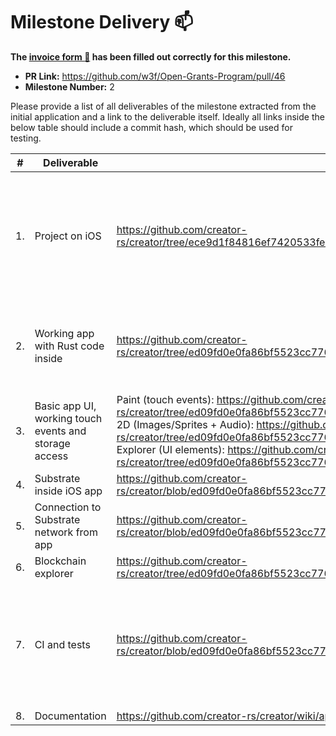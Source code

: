 # Milestone Delivery :mailbox:

**The [invoice form :pencil:](https://forms.gle/8Wx7nxtq8fKrsuEz8) has been filled out correctly for this milestone.**  

* **PR Link:** https://github.com/w3f/Open-Grants-Program/pull/46 
* **Milestone Number:** 2

Please provide a list of all deliverables of the milestone extracted from the initial application and a link to the deliverable itself. Ideally all links inside the below table should include a commit hash, which should be used for testing.

| # | Deliverable | Link | Notes |
| ------------- | ------------- | ------------- |------------- |
| 1. | Project on iOS | https://github.com/creator-rs/creator/tree/ece9d1f84816ef7420533fe35167cb1a5baca6c5/platforms/ios | Obsolete one. We decided to proceed with [binary generation](https://medium.com/@vojtastavik/building-an-ios-app-without-xcodes-build-system-d3e5ca86d30d) and possibly additional [xcodeproj generation](https://github.com/creator-rs/creator/issues/12) in the near future
| 2. | Working app with Rust code inside | https://github.com/creator-rs/creator/tree/ed09fd0e0fa86bf5523cc7762fe01126695a3906/examples/3d | Basic app with 3D scene written in Rust and built with [Xcode command line tools](https://developer.apple.com/library/archive/technotes/tn2339/_index.html)
| 3. | Basic app UI, working touch events and storage access | Paint (touch events): https://github.com/creator-rs/creator/tree/ed09fd0e0fa86bf5523cc7762fe01126695a3906/examples/paint <br> 2D (Images/Sprites + Audio): https://github.com/creator-rs/creator/tree/ed09fd0e0fa86bf5523cc7762fe01126695a3906/examples/2d <br> Explorer (UI elements): https://github.com/creator-rs/creator/tree/ed09fd0e0fa86bf5523cc7762fe01126695a3906/examples/explorer | The main issue was to make audio and [plist generation tasks](https://github.com/creator-rs/creator/tree/ed09fd0e0fa86bf5523cc7762fe01126695a3906/crates/creator-tools/src/types/info_plist).
| 4. | Substrate inside iOS app | https://github.com/creator-rs/creator/blob/ed09fd0e0fa86bf5523cc7762fe01126695a3906/examples/explorer/Cargo.toml#L37 |
| 5. | Connection to Substrate network from app | https://github.com/creator-rs/creator/blob/ed09fd0e0fa86bf5523cc7762fe01126695a3906/examples/explorer/src/explorer.rs#L23 |
| 6. | Blockchain explorer | https://github.com/creator-rs/creator/tree/ed09fd0e0fa86bf5523cc7762fe01126695a3906/examples/explorer |
| 7. | CI and tests | https://github.com/creator-rs/creator/blob/ed09fd0e0fa86bf5523cc7762fe01126695a3906/.github/workflows/ci.yml#L27 | Automatization of format and clippy checks, build iOS app, auto Github releases with uploading `cargo-creator` binaries to artifacts.
| 8. | Documentation | https://github.com/creator-rs/creator/wiki/apple |
